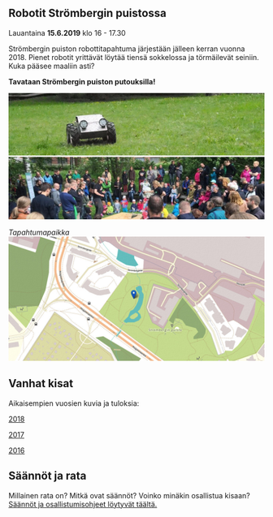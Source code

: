 ---
---
## Robotit Strömbergin puistossa

Lauantaina **15.6.2019** klo 16 - 17.30

Strömbergin puiston robottitapahtuma järjestään jälleen kerran vuonna 2018. Pienet robotit yrittävät löytää tiensä sokkelossa ja törmäilevät seiniin. Kuka pääsee maaliin asti?

**Tavataan Strömbergin puiston putouksilla!**

![](media/photos/2016_001.jpg?raw=true "Peltihirmu")
![](media/photos/2016_002.jpg?raw=true "Kisa 2016")

*Tapahtumapaikka*
![](media/images/kartta_puistoon.jpg?raw=true "Puistossa putouksien luona")


## Vanhat kisat

Aikaisempien vuosien kuvia ja tuloksia:

[2018](2018.html)

[2017](2017.html)

[2016](2016.html)

## Säännöt ja rata

Millainen rata on? Mitkä ovat säännöt? Voinko minäkin osallistua kisaan? [Säännöt ja osallistumisohjeet löytyvät täältä.](kisan_saannot.html)
